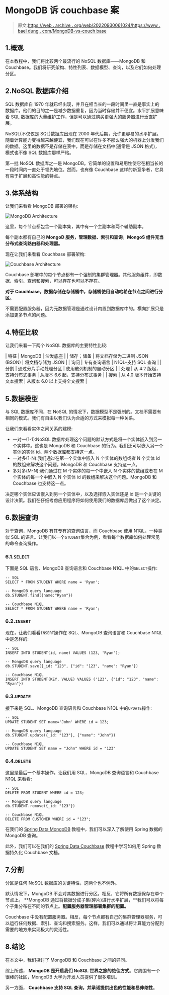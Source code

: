 # MongoDB 诉 couchbase 案

> 原文:[https://web . archive . org/web/20220930061024/https://www . bael dung . com/MongoDB-vs-couch base](https://web.archive.org/web/20220930061024/https://www.baeldung.com/mongodb-vs-couchbase)

## 1.概观

在本教程中，我们将比较两个最流行的 NoSQL 数据库——MongoDB 和 Couchbase。我们将研究架构、特性列表、数据模型、查询，以及它们如何处理分区。

## 2.NoSQL 数据库介绍

SQL 数据库自 1970 年就已经出现，并且在相当长的一段时间里一直是事实上的数据库。他们的目的之一是减少数据重复，因为当时存储并不便宜。水平扩展意味着 SQL 数据库的大量维护工作，但是可以通过购买更强大的服务器进行垂直扩展。

NoSQL(不仅仅是 SQL)数据库出现在 2000 年代后期，允许更容易的水平扩展。随着计算能力变得越来越便宜，我们现在可以在许多不那么强大的机器上分发我们的数据。这里的数据不是存储在表中，而是存储在文档中(通常是 JSON 格式)，模式也不像 SQL 数据库那样严格。

第一批 NoSQL 数据库之一是 MongoDB。它简单的设置和易用性使它在相当长的一段时间内一直处于领先地位。然而，也有像 Couchbase 这样的新竞争者，它具有易于扩展和高性能的特点。

## 3.体系结构

让我们来看看 MongoDB 部署的架构:

![MongoDB Architecture](img/b3b44c943cc895417beae0437a6810f9.png)

这里，每个节点都包含一个副本集，其中有一个主副本和两个辅助副本。

每个副本都有自己的 **MongoD 服务，管理数据、索引和查询**。**MongoS 组件充当分布式查询路由器和处理器。**

现在让我们来看看 Couchbase 部署架构:

![Couchbase Architecture](img/eaf18c9bc4f2fe55a1a2c86a43fdd9e5.png)

Couchbase 部署中的每个节点都有一个强制的集群管理器。其他服务组件，即数据、索引、查询和搜索，可以存在也可以不存在。

**对于 Couchbase，数据存储在存储桶中，存储桶使用自动哈希在节点之间进行分区**。

不需要配置服务器，因为元数据管理是通过设计内置到数据库中的。横向扩展只是添加更多节点的问题。

## 4.特征比较

让我们来看一下两个 NoSQL 数据库的主要特性比较:

| 特征 | MongoDB | 沙发底座 |
| 储存；储备 | 将文档存储为二进制 JSON (BSON) | 将文档存储为 JSON |
| 询问 | 专有查询语言 | N1QL–支持 SQL 查询 |
| 分割 | 通过分片手动处理分区 | 使用散列机制的自动分区 |
| 处理 | 从 4.2 版起，支持分布式事务 | 从版本 6.6 起，支持分布式事务 |
| 搜索 | 从 4.0 版本开始支持文本搜索 | 从版本 6.0 以上支持全文搜索 |

## 5.数据模型

与 SQL 数据库不同，在 NoSQL 的情况下，数据模型不是强制的。文档不需要有相同的模式。我们有自由以我们认为合适的方式来模拟每一种关系。

让我们来看看实体之间关系的建模:

*   一对一(1-1):NoSQL 数据库处理这个问题的默认方式是将一个实体嵌入到另一个实体中。这也是 MongoDB 和 Couchbase 的行为。我们还可以嵌入另一个实体的实体 id。两个数据库都支持这一点。
*   一对多(1-N):我们通过在第一个实体中嵌入 N 个实体的数组或者 N 个实体 id 的数组来解决这个问题。MongoDB 和 Couchbase 支持这一点。
*   多对多(M-N):我们通过在 M 个实体的每一个中嵌入 N 个实体的数组或者在 M 个实体的每一个中嵌入 N 个实体 id 的数组来解决这个问题。MongoDB 和 Couchbase 也支持这一点。

决定哪个实体应该嵌入到另一个实体中，以及选择嵌入实体还是 id 是一个关键的设计决策。我们在仔细考虑应用程序将如何使用我们的数据库后做出了这个决定。

## 6.数据查询

对于查询，MongoDB 有其专有的查询语言，而 Couchbase 使用 N1QL，一种类似 SQL 的语言。让我们以一个`STUDENT`集合为例，看看每个数据库如何处理常见的命令查询操作。

### 6.1.`SELECT`

下面是 SQL 语言、MongoDB 查询语言和 Couchbase N1QL 中的`SELECT`操作:

```
-- SQL
SELECT * FROM STUDENT WHERE name = 'Ryan';

-- MongoDB query language
db.STUDENT.find({name:"Ryan"})

-- Couchbase N1QL
SELECT * FROM STUDENT WHERE name = 'Ryan'; 
```

### 6.2.`INSERT`

现在，让我们看看`INSERT`操作在 SQL、MongoDB 查询语言和 Couchbase N1QL 中是怎样的:

```
-- SQL
INSERT INTO STUDENT(id, name) VALUES (123, 'Ryan');

-- MongoDB query language
db.STUDENT.save({_id: "123", {"id": "123", "name": "Ryan"})

-- Couchbase N1QL
INSERT INTO STUDENT(KEY, VALUE) VALUES ('123', {"id": "123", "name": "Ryan"}) 
```

### 6.3.`UPDATE`

接下来是 SQL、MongoDB 查询语言和 Couchbase N1QL 中的`UPDATE`操作:

```
-- SQL
UPDATE STUDENT SET name='John' WHERE id = 123;

-- MongoDB query language
db.STUDENT.update({_id: "123"}, {"name": "John"})

-- Couchbase N1QL
UPDATE STUDENT SET name = "John" WHERE id = "123" 
```

### 6.4.`DELETE`

这里是最后一个基本操作。让我们用 SQL、MongoDB 查询语言和 Couchbase N1QL 来看看:

```
-- SQL
DELETE FROM STUDENT WHERE id = 123;

-- MongoDB query language
db.STUDENT.remove({_id: "123"})

-- Couchbase N1QL
DELETE FROM CUSTOMER WHERE id = "123"; 
```

在我们的 [Spring Data MongoDB](/web/20221129115650/https://www.baeldung.com/queries-in-spring-data-mongodb "Spring Data MongoDB") 教程中，我们可以深入了解使用 Spring 数据的 MongoDB 查询。

此外，我们可以在我们的 [Spring Data Couchbase](/web/20221129115650/https://www.baeldung.com/spring-data-couchbase "Spring Data Couchbase") 教程中学习如何用 Spring 数据持久化 Couchbase 文档。

## 7.分割

分区是任何 NoSQL 数据库的关键特性，这两个也不例外。

默认情况下，MongoDB 不会对其数据进行分区。相反，它将所有数据保存在单个节点上。 **MongoDB 通过将数据分成子集(碎片)进行水平扩展，**我们可以将每个子集分布在不同的节点上。**配置服务器管理部署集群的配置。**

Couchbase 中没有配置服务器。相反，每个节点都有自己的集群管理器服务，可以运行任何数据、索引、查询和搜索服务。这样，我们可以通过将计算能力分配到需要的地方来实现极大的灵活性。

## 8.结论

在本文中，我们探讨了 MongoDB 和 Couchbase 之间的异同。

综上所述， **MongoDB 是开启我们 NoSQL 世界之旅的绝佳方式**。它周围有一个很棒的社区，MongoDB 大学为开发人员提供了很多培训。

另一方面， **Couchbase 支持 SQL 查询，并承诺提供出色的性能和易伸缩性**。